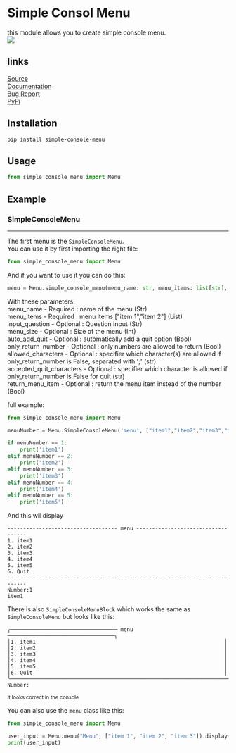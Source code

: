 # Simple Consol Menu
this module allows you to create simple console menu. <br>
[![](https://img.shields.io/pypi/dm/simple-console-menu)](
https://pypi.org/project/simple-console-menu/)

## links
[Source](https://github.com/mikeee1/simple-console-menu) <br>
[Documentation](https://github.com/mikeee1/simple-console-menu/wiki) <br>
[Bug Report](https://github.com/mikeee1/simple-console-menu/issues) <br>
[PyPi](https://pypi.org/project/simple-console-menu/) 

## Installation
```
pip install simple-console-menu
```

## Usage
```python
from simple_console_menu import Menu
```

## Example
### SimpleConsoleMenu
---
The first menu is the `SimpleConsoleMenu`. <br>
You can use it by first importing the right file: 
```python
from simple_console_menu import Menu
```

And if you want to use it you can do this:
```python
menu = Menu.simple_console_menu(menu_name: str, menu_items: list[str], input_question: str, menu_size: int = 76, auto_add_quit: bool = False, only_return_number: bool = True, allowed_characters: list[str] | str | None = None, accepted_quit_characters: str = '', return_menu_item: bool = False)
```

With these parameters: <br>
    menu_name                - Required  : name of the menu (Str) <br>
    menu_items               - Required  : menu items ["item 1","item 2"] (List) <br>
    input_question           - Optional  : Question input (Str) <br>
    menu_size                - Optional  : Size of the menu (Int) <br>
    auto_add_quit            - Optional  : automatically add a quit option (Bool) <br>
    only_return_number       - Optional  : only numbers are allowed to return (Bool) <br>
    allowed_characters       - Optional  : specifier which character(s) are allowed if only_return_number is False, separated with ';' (str) <br>
    accepted_quit_characters - Optional  : specifier which character is allowed if only_return_number is False for quit (str) <br>
    return_menu_item         - Optional  : return the menu item instead of the number (Bool) <br>

full example:
```python
from simple_console_menu import Menu

menuNumber = Menu.SimpleConsoleMenu('menu', ["item1","item2","item3","item4","item5"], "Number:", 76, True)

if menuNumber == 1:
    print('item1')
elif menuNumber == 2:
    print('item2')
elif menuNumber == 3:
    print('item3')
elif menuNumber == 4:
    print('item4')
elif menuNumber == 5:
    print('item5')
```

And this wil display

```
----------------------------------- menu -----------------------------------
1. item1
2. item2
3. item3
4. item4
5. item5
6. Quit
----------------------------------------------------------------------------
Number:1
item1
```

There is also `SimpleConsoleMenuBlock` which works the same as `SimpleConsoleMenu` but looks like this:

```
╭────────────────────────────────── menu ──────────────────────────────────╮
│1. item1                                                            │
│2. item2                                                            │
│3. item3                                                            │
│4. item4                                                            │
│5. item5                                                            │
│6. Quit                                                             │
╰──────────────────────────────────────────────────────────────────────────╯
Number:
```
<sub>it looks correct in the console</sub>

You can also use the `menu` class like this:

```python
from simple_console_menu import Menu

user_input = Menu.menu("Menu", ["item 1", "item 2", "item 3"]).display().get_user_input()
print(user_input)
```